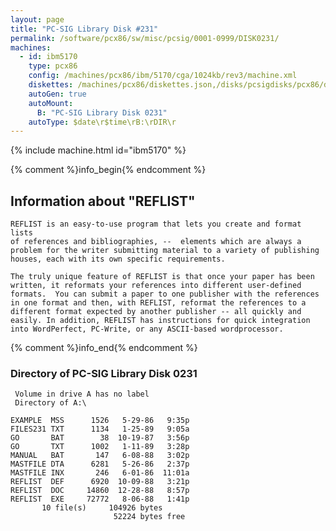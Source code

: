 ```yaml
---
layout: page
title: "PC-SIG Library Disk #231"
permalink: /software/pcx86/sw/misc/pcsig/0001-0999/DISK0231/
machines:
  - id: ibm5170
    type: pcx86
    config: /machines/pcx86/ibm/5170/cga/1024kb/rev3/machine.xml
    diskettes: /machines/pcx86/diskettes.json,/disks/pcsigdisks/pcx86/diskettes.json
    autoGen: true
    autoMount:
      B: "PC-SIG Library Disk 0231"
    autoType: $date\r$time\rB:\rDIR\r
---
```


{% include machine.html id="ibm5170" %}

{% comment %}info_begin{% endcomment %}

## Information about "REFLIST"

    REFLIST is an easy-to-use program that lets you create and format lists
    of references and bibliographies, --  elements which are always a
    problem for the writer submitting material to a variety of publishing
    houses, each with its own specific requirements.
    
    The truly unique feature of REFLIST is that once your paper has been
    written, it reformats your references into different user-defined
    formats.  You can submit a paper to one publisher with the references
    in one format and then, with REFLIST, reformat the references to a
    different format expected by another publisher -- all quickly and
    easily. In addition, REFLIST has instructions for quick integration
    into WordPerfect, PC-Write, or any ASCII-based wordprocessor.
{% comment %}info_end{% endcomment %}


### Directory of PC-SIG Library Disk 0231

     Volume in drive A has no label
     Directory of A:\

    EXAMPLE  MSS      1526   5-29-86   9:35p
    FILES231 TXT      1134   1-25-89   9:05a
    GO       BAT        38  10-19-87   3:56p
    GO       TXT      1002   1-11-89   3:28p
    MANUAL   BAT       147   6-08-88   3:02p
    MASTFILE DTA      6281   5-26-86   2:37p
    MASTFILE INX       246   6-01-86  11:01a
    REFLIST  DEF      6920  10-09-88   3:21p
    REFLIST  DOC     14860  12-28-88   8:57p
    REFLIST  EXE     72772   8-06-88   1:41p
           10 file(s)     104926 bytes
                           52224 bytes free
